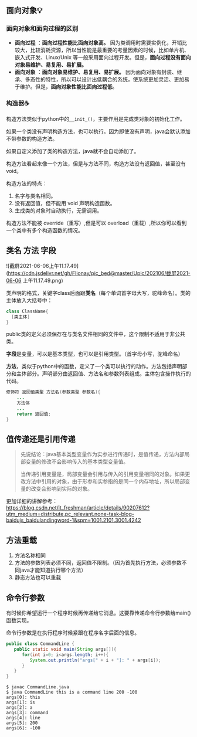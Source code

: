 ## 面向对象:bulb:

### 面向对象和面向过程的区别

- **面向过程** ：**面向过程性能比面向对象高。** 因为类调用时需要实例化，开销比较大，比较消耗资源，所以当性能是最重要的考量因素的时候，比如单片机、嵌入式开发、Linux/Unix 等一般采用面向过程开发。但是，**面向过程没有面向对象易维护、易复用、易扩展。**
- **面向对象** ：**面向对象易维护、易复用、易扩展。** 因为面向对象有封装、继承、多态性的特性，所以可以设计出低耦合的系统，使系统更加灵活、更加易于维护。但是，**面向对象性能比面向过程低**。

### 构造器:coffee:

构造方法类似于python中的`__init_()`，主要作用是完成类对象的初始化工作。

如果一个类没有声明构造方法，也可以执行。因为即使没有声明，java会默认添加不带参数的构造方法。

如果自定义添加了类的构造方法，java就不会自动添加了。

构造方法看起来像一个方法，但是与方法不同，构造方法没有返回值，甚至没有void。

构造方法的特点：

1. 名字与类名相同。
2. 没有返回值，但不能用 void 声明构造函数。
3. 生成类的对象时自动执行，无需调用。

构造方法不能被 override（重写）,但是可以 overload（重载）,所以你可以看到一个类中有多个构造函数的情况。

## 类名 方法 字段

![截屏2021-06-06上午11.17.49](https://cdn.jsdelivr.net/gh/Flionay/pic_bed@master/Upic/202106/截屏2021-06-06 上午11.17.49.png)

类声明的格式，关键字class后面跟**类名**（每个单词首字母大写，驼峰命名）。类的主体放入大括号中：

```java
class ClassName{
  [类主体]
}
```

public类的定义必须保存在与类名文件相同的文件中，这个限制不适用于非公共类。

**字段**是变量，可以是基本类型，也可以是引用类型。（首字母小写，驼峰命名）

**方法**，类似于python中的函数，定义了一个类可以执行的动作。方法包括声明部分和主体部分。声明部分由返回值、方法名和参数列表组成。主体包含操作执行的代码。

```java
修饰符 返回值类型 方法名(参数类型 参数名){
    ...
    方法体
    ...
    return 返回值;
}
```

## 值传递还是引用传递

> 先说结论：java基本类型变量作为实参进行传递时，是值传递，方法内部局部变量的修改不会影响传入的基本类型变量值。
>
> 当传递引用变量是，局部变量会引用与传入的引用变量相同的对象。如果更改方法中引用的对象，由于形参和实参指的是同一个内存地址，所以局部变量的改变会影响到实际的对象。

更加详细的讲解参考：https://blog.csdn.net/it_freshman/article/details/90207612?utm_medium=distribute.pc_relevant.none-task-blog-baidujs_baidulandingword-1&spm=1001.2101.3001.4242

## 方法重载

1. 方法名称相同
2. 方法的参数列表必须不同，返回值不限制。（因为首先执行方法，必须参数不同java才能知道执行哪个方法）
3. 静态方法也可以重载



## 命令行参数

有时候你希望运行一个程序时候再传递给它消息。这要靠传递命令行参数给main()函数实现。

命令行参数是在执行程序时候紧跟在程序名字后面的信息。

```java
public class CommandLine {
   public static void main(String args[]){ 
      for(int i=0; i<args.length; i++){
         System.out.println("args[" + i + "]: " + args[i]);
      }
   }
}
```

```shell
$ javac CommandLine.java 
$ java CommandLine this is a command line 200 -100
args[0]: this
args[1]: is
args[2]: a
args[3]: command
args[4]: line
args[5]: 200
args[6]: -100
```
